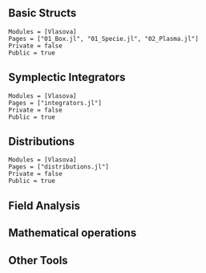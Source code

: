## Basic Structs
```@autodocs
Modules = [Vlasova]
Pages = ["01_Box.jl", "01_Specie.jl", "02_Plasma.jl"]
Private = false
Public = true
```

## Symplectic Integrators
```@autodocs
Modules = [Vlasova]
Pages = ["integrators.jl"]
Private = false
Public = true
```

## Distributions
```@autodocs
Modules = [Vlasova]
Pages = ["distributions.jl"]
Private = false
Public = true
```

## Field Analysis
<!-- Add simulation/post-simulation tools-->

## Mathematical operations

## Other Tools
